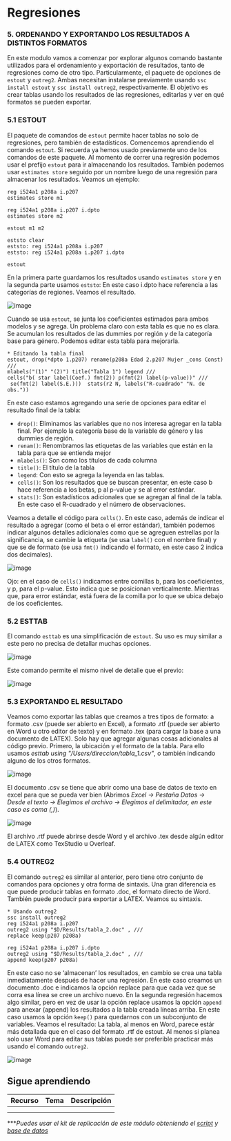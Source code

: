 # Regresiones

### 5. ORDENANDO Y EXPORTANDO LOS RESULTADOS A DISTINTOS FORMATOS

En este modulo vamos a comenzar por explorar algunos comando bastante utilizados para el ordenamiento y exportación de resultados, tanto de regresiones como de otro tipo. Particularmente, el paquete de opciones de `estout` y `outreg2`. Ambas necesitan instalarse previamente usando `ssc install estout` y `ssc install outreg2`, respectivamente.
El objetivo es crear tablas usando los resultados de las regresiones, editarlas y ver en qué formatos se pueden exportar.

### 5.1 ESTOUT

El paquete de comandos de `estout` permite hacer tablas no solo de regresiones, pero también de estadísticos. Comencemos aprendiendo el comando `estout`. Si recuerda ya hemos usado previamente uno de los comandos de este paquete. Al momento de correr una regresión podemos usar el prefijo `estout` para ir almacenando los resultados. También podemos usar `estimates store` seguido por un nombre luego de una regresión para almacenar los resultados. Veamos un ejemplo:
   
```
reg i524a1 p208a i.p207
estimates store m1

reg i524a1 p208a i.p207 i.dpto
estimates store m2

estout m1 m2

eststo clear
eststo: reg i524a1 p208a i.p207
eststo: reg i524a1 p208a i.p207 i.dpto

estout
```

En la primera parte guardamos los resultados usando `estimates store` y en la segunda parte usamos `eststo`: En este caso i.dpto hace referencia a las categorías de regiones. Veamos el resultado.

![image](https://user-images.githubusercontent.com/106888200/224224109-fc8cf09e-db90-4e46-8596-6c1f67128588.png)


Cuando se usa `estout`, se junta los coeficientes estimados para ambos modelos y se agrega. Un problema claro con esta tabla es que no es clara. Se acumulan los resultados de las dummies por región y de la categoría base para género. Podemos editar esta tabla para mejorarla.

```
* Editando la tabla final
estout, drop(*dpto 1.p207) rename(p208a Edad 2.p207 Mujer _cons Const) ///
mlabels("(1)" "(2)") title("Tabla 1") legend ///
cells("b( star label(Coef.) fmt(2)) p(fmt(2) label(p-value))" ///
 se(fmt(2) label(S.E.)))  stats(r2 N, labels("R-cuadrado" "N. de obs."))
```

En este caso estamos agregando una serie de opciones para editar el resultado final de la tabla:

- `drop()`: Eliminamos las variables que no nos interesa agregar en la tabla final. Por ejemplo la categoría base de la variable de género y las dummies de región.
- `renam()`: Renombramos las etiquetas de las variables que están en la tabla para que se entienda mejor
- `mlabels()`: Son como los títulos de cada columna
- `title()`: El título de la tabla
- `legend`: Con esto se agrega la leyenda en las tablas.
- `cells()`: Son los resultados que se buscan presentar, en este caso b hace referencia a los betas, p al p-value y se al error estándar.
- `stats()`: Son estadísticos adicionales que se agregan al final de la tabla. En este caso el R-cuadrado y el número de observaciones.

Veamos a detalle el código para `cells()`. En este caso, además de indicar el resultado a agregar (como el beta o el error estándar), también podemos indicar algunos detalles adicionales como que se agreguen estrellas por la significancia, se cambie la etiqueta (se usa `label()` con el nombre final) y que se de formato (se usa `fmt()` indicando el formato, en este caso 2 indica dos decimales).

![image](https://user-images.githubusercontent.com/106888200/224224212-a84cacb3-d943-4cb7-8098-9e57d66e1739.png)

Ojo: en el caso de `cells()` indicamos entre comillas b, para los coeficientes, y p, para el p-value. Esto indica que se posicionan verticalmente. Mientras que, para error estándar, está fuera de la comilla por lo que se ubica debajo de los coeficientes.

### 5.2 ESTTAB

El comando `esttab` es una simplificación de `estout`. Su uso es muy similar a este pero no precisa de detallar muchas opciones.

![image](https://user-images.githubusercontent.com/106888200/224224264-201ed141-1809-4dbe-8e5f-e1728579924a.png)

Este comando permite el mismo nivel de detalle que el previo:

![image](https://user-images.githubusercontent.com/106888200/224224342-3a738894-832d-4c23-9a6b-aec92ac4f140.png)

### 5.3 EXPORTANDO EL RESULTADO

Veamos como exportar las tablas que creamos a tres tipos de formato: a formato .csv (puede ser abierto en Excel), a formato .rtf (puede ser abierto en Word u otro editor de texto) y en formato .tex (para cargar la base a una documento de LATEX). Solo hay que agregar algunas cosas adicionales al código previo. Primero, la ubicación y el formato de la tabla. Para ello usamos _esttab using "/Users/direccion/tabla_1.csv"_, o también indicando alguno de los otros formatos.

![image](https://user-images.githubusercontent.com/106888200/224224388-ab8e0df6-e3aa-409e-8370-56ee46fc39a8.png)

El documento .csv se tiene que abrir como una base de datos de texto en excel para que se pueda ver bien (Abrimos _Excel → Pestaña Datos → Desde el texto → Elegimos el archivo → Elegimos el delimitador, en este caso es coma (,)_).

![image](https://user-images.githubusercontent.com/106888200/224224588-f9161d80-59d4-4a00-8969-7ca31c8f50fc.png)

El archivo .rtf puede abrirse desde Word y el archivo .tex desde algún editor de LATEX como TexStudio u Overleaf.

### 5.4 OUTREG2

El comando `outreg2` es similar al anterior, pero tiene otro conjunto de comandos para opciones y otra forma de sintaxis. Una gran diferencia es que puede producir tablas en formato .doc, el formato directo de Word. También puede producir para exportar a LATEX. Veamos su sintaxis.

```
* Usando outreg2
ssc install outreg2 
reg i524a1 p208a i.p207
outreg2 using "$D/Results/tabla_2.doc" , ///
replace keep(p207 p208a)

reg i524a1 p208a i.p207 i.dpto
outreg2 using "$D/Results/tabla_2.doc" , ///
append keep(p207 p208a) 
```
En este caso no se ‘almacenan’ los resultados, en cambio se crea una tabla inmediatamente después de hacer una regresión. En este caso creamos un documento .doc e indicamos la opción replace para que cada vez que se corra esa línea se cree un archivo nuevo. En la segunda regresión hacemos algo similar, pero en vez de usar la opción replace usamos la opción `append` para anexar (append) los resultados a la tabla creada líneas arriba. En este caso usamos la opción `keep()` para quedarnos con un subconjunto de variables. Veamos el resultado:
La tabla, al menos en Word, parece estár más detallada que en el caso del formato .rtf de estout. Al menos si planea solo usar Word para editar sus tablas puede ser preferible practicar más usando el comando `outreg2`.

![image](https://user-images.githubusercontent.com/106888200/224224669-d8cd196a-0d5b-4ba2-9eb4-f121bed0c466.png)


## Sigue aprendiendo
| Recurso  | Tema | Descripción |
| ------------- |:-------------:|:-------------:|
|   |  |   |
|   |  |   |


****Puedes usar el kit de replicación de este módulo obteniendo el [script](https://github.com/EconPUCP/Stata/blob/main/_An%C3%A1lisis/Scripts/Regresi%C3%B3n/5_exportar_resultados.do "script") y [base de datos](https://github.com/EconPUCP/Stata/tree/main/_An%C3%A1lisis/Data "base de datos")*
